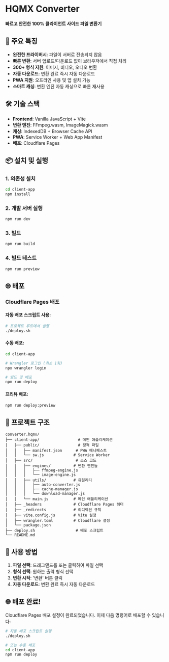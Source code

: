 # HQMX Converter

**빠르고 안전한 100% 클라이언트 사이드 파일 변환기**

## 🚀 주요 특징

- **완전한 프라이버시**: 파일이 서버로 전송되지 않음
- **빠른 변환**: 서버 업로드/다운로드 없이 브라우저에서 직접 처리
- **300+ 형식 지원**: 이미지, 비디오, 오디오 변환
- **자동 다운로드**: 변환 완료 즉시 자동 다운로드
- **PWA 지원**: 오프라인 사용 및 앱 설치 가능
- **스마트 캐싱**: 변환 엔진 자동 캐싱으로 빠른 재사용

## 🛠️ 기술 스택

- **Frontend**: Vanilla JavaScript + Vite
- **변환 엔진**: FFmpeg.wasm, ImageMagick.wasm
- **캐싱**: IndexedDB + Browser Cache API
- **PWA**: Service Worker + Web App Manifest
- **배포**: Cloudflare Pages

## 📦 설치 및 실행

### 1. 의존성 설치
```bash
cd client-app
npm install
```

### 2. 개발 서버 실행
```bash
npm run dev
```

### 3. 빌드
```bash
npm run build
```

### 4. 빌드 테스트
```bash
npm run preview
```

## 🌐 배포

### Cloudflare Pages 배포

#### 자동 배포 스크립트 사용:
```bash
# 프로젝트 루트에서 실행
./deploy.sh
```

#### 수동 배포:
```bash
cd client-app

# Wrangler 로그인 (최초 1회)
npx wrangler login

# 빌드 및 배포
npm run deploy
```

#### 프리뷰 배포:
```bash
npm run deploy:preview
```

## 📁 프로젝트 구조

```
converter.hqmx/
├── client-app/                 # 메인 애플리케이션
│   ├── public/                 # 정적 파일
│   │   ├── manifest.json      # PWA 매니페스트
│   │   └── sw.js             # Service Worker
│   ├── src/                   # 소스 코드
│   │   ├── engines/          # 변환 엔진들
│   │   │   ├── ffmpeg-engine.js
│   │   │   └── image-engine.js
│   │   ├── utils/            # 유틸리티
│   │   │   ├── auto-converter.js
│   │   │   ├── cache-manager.js
│   │   │   └── download-manager.js
│   │   └── main.js           # 메인 애플리케이션
│   ├── _headers              # Cloudflare Pages 헤더
│   ├── _redirects            # 리디렉션 규칙
│   ├── vite.config.js        # Vite 설정
│   ├── wrangler.toml         # Cloudflare 설정
│   └── package.json
├── deploy.sh                  # 배포 스크립트
└── README.md
```

## 🎯 사용 방법

1. **파일 선택**: 드래그앤드롭 또는 클릭하여 파일 선택
2. **형식 선택**: 원하는 출력 형식 선택
3. **변환 시작**: '변환' 버튼 클릭
4. **자동 다운로드**: 변환 완료 즉시 자동 다운로드

## 🌐 배포 완료!

Cloudflare Pages 배포 설정이 완료되었습니다. 이제 다음 명령어로 배포할 수 있습니다:

```bash
# 자동 배포 스크립트 실행
./deploy.sh

# 또는 수동 배포
cd client-app
npm run deploy
```
